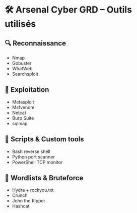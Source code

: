 # 🛠️ Arsenal Cyber GRD – Outils utilisés

## 🔍 Reconnaissance
- Nmap
- Gobuster
- WhatWeb
- Searchsploit

## 🧰 Exploitation
- Metasploit
- Msfvenom
- Netcat
- Burp Suite
- sqlmap

## 🧪 Scripts & Custom tools
- Bash reverse shell
- Python port scanner
- PowerShell TCP monitor

## 📁 Wordlists & Bruteforce
- Hydra + rockyou.txt
- Crunch
- John the Ripper
- Hashcat